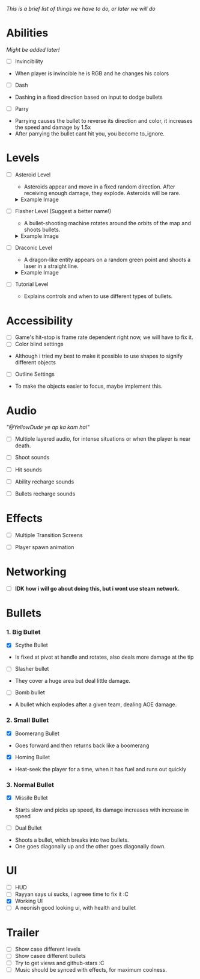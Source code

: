 *This is a brief list of things we have to do, or later we will do*

# Abilities
*Might be added later!*

- [ ] Invincibility 
- When player is invincible he is RGB and he changes his colors

- [ ] Dash
- Dashing in a fixed direction based on input to dodge bullets

- [ ] Parry
- Parrying causes the bullet to reverse its direction and color, it increases the speed and damage by 1.5x
- After parrying the bullet cant hit you, you become to_ignore.


# Levels

- [ ] Asteroid Level  
  - Asteroids appear and move in a fixed random direction. After receiving enough damage, they explode. Asteroids will be rare.
  <details>
	<summary>Example Image</summary>

	![Asteroid Level Image](asteroid-level.png)
   
  </details>
  

- [ ] Flasher Level (Suggest a better name!)  
  - A bullet-shooting machine rotates around the orbits of the map and shoots bullets.  
  <details>
	<summary>Example Image</summary>

	![Flasher Level Image](flasher-level.png)
   
  </details>

- [ ] Draconic Level  
  - A dragon-like entity appears on a random green point and shoots a laser in a straight line.  
   <details>
	<summary>Example Image</summary>

	![Draconic Level Image](draconic-level.png)
   
  </details>

- [ ] Tutorial Level  
  - Explains controls and when to use different types of bullets.



# Accessibility
- [ ] Game's hit-stop is frame rate dependent right now, we will have to fix it.
- [ ] Color blind settings
- Although i tried my best to make it possible to use shapes to signify different objects
- [ ] Outline Settings
- To make the objects easier to focus, maybe implement this.


# Audio
*"@YellowDude ye ap ka kam hai"*
- [ ] Multiple layered audio, for intense situations or when the player is near death.
- [ ] Shoot sounds
- [ ] Hit sounds
- [ ] Ability recharge sounds
- [ ] Bullets recharge sounds


# Effects
- [ ] Multiple Transition Screens
- [ ] Player spawn animation


# Networking
- [ ] **IDK how i will go about doing this, but i wont use steam network.**


# Bullets

### 1. Big Bullet
- [x] Scythe Bullet
- Is fixed at pivot at handle and rotates, also deals more damage at the tip
  
- [ ] Slasher bullet
- They cover a huge area but deal little damage.
  
- [ ] Bomb bullet
- A bullet which explodes after a given team, dealing AOE damage.


### 2. Small Bullet
- [x] Boomerang Bullet
- Goes forward and then returns back like a boomerang
  
- [X] Homing Bullet
- Heat-seek the player for a time, when it has fuel and runs out quickly
  
### 3. Normal Bullet
- [X] Missile Bullet
- Starts slow and picks up speed, its damage increases with increase in speed
  
- [ ] Dual Bullet
- Shoots a bullet, which breaks into two bullets.
- One goes diagonally up and the other goes diagonally down.
      
# UI
- [ ] HUD
- [ ] Rayyan says ui sucks, i agreee time to fix it :C
- [X] Working UI
- [ ] A neonish good looking ui, with health and bullet 

# Trailer
- [ ] Show case different levels
- [ ] Show casee different bullets
- [ ] Try to get views and github-stars :C
- [ ] Music should be synced with effects, for maximum coolness.

